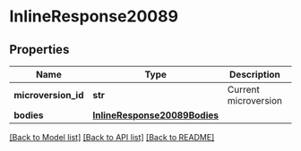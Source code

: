 # InlineResponse20089

## Properties
Name | Type | Description | Notes
------------ | ------------- | ------------- | -------------
**microversion_id** | **str** | Current microversion | 
**bodies** | [**InlineResponse20089Bodies**](InlineResponse20089Bodies.md) |  | 

[[Back to Model list]](../README.md#documentation-for-models) [[Back to API list]](../README.md#documentation-for-api-endpoints) [[Back to README]](../README.md)


